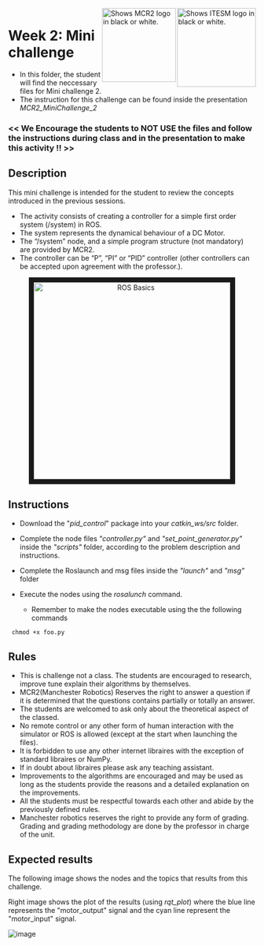 <picture>
  <source media="(prefers-color-scheme: dark)" srcset="https://github.com/ManchesterRoboticsLtd/TE3001B_Robotics_Foundation/blob/main/Misc/Logos/Logotipo%20Vertical%20Bco_Transparente.png">
  <source media="(prefers-color-scheme: light)" srcset="https://github.com/ManchesterRoboticsLtd/TE3001B_Robotics_Foundation/blob/main/Misc/Logos/Logotipo%20Vertical%20Azul%20transparente.png">
  <img alt="Shows ITESM logo in black or white." width="160" align="right">
</picture>

<picture>
  <source media="(prefers-color-scheme: dark)" srcset="https://github.com/ManchesterRoboticsLtd/TE3001B_Robotics_Foundation/blob/main/Misc/Logos/MCR2_Logo_White.png">
  <source media="(prefers-color-scheme: light)" srcset="https://github.com/ManchesterRoboticsLtd/TE3001B_Robotics_Foundation/blob/main/Misc/Logos/MCR2_Logo_Black.png">
  <img alt="Shows MCR2 logo in black or white." width="150" align="right">
</picture>

# Week 2: Mini challenge

* In this folder, the student will find the neccessary files for Mini challenge 2.
* The instruction for this challenge can be found inside the presentation *MCR2_MiniChallenge_2*

### << We Encourage the students to NOT USE the files and follow the instructions during class and in the presentation to make this activity !! >>

## Description
This mini challenge is intended for the student to review the concepts introduced in the previous sessions.
* The activity consists of creating a controller for a simple first order system (/system) in ROS. 
* The system represents the dynamical behaviour of a DC Motor.
* The “/system” node, and a simple program structure (not mandatory) are provided by MCR2.
* The controller can be  “P”, “PI” or “PID” controller (other controllers can be accepted upon agreement with the professor.). 


<p align="center"><img src="https://user-images.githubusercontent.com/67285979/206563707-58c3717c-3d44-4692-acf6-33dabcfb33ad.png" 
alt="ROS Basics" width="400" border="10"/></p>

## Instructions

* Download the "*pid_control*" package into your *catkin_ws/src* folder.
* Complete the node files *"controller.py"* and *"set_point_generator.py"* inside the *"scripts"* folder, according to the problem description and instructions.
* Complete the Roslaunch and msg files inside the *"launch"* and *"msg"* folder
* Execute the nodes using the *rosalunch* command.

  - Remember to make the nodes executable using the the following commands
```
 chmod +x foo.py
```

## Rules
  * This is challenge not a class. The students are encouraged to research, improve tune explain their algorithms by themselves.
  * MCR2(Manchester Robotics) Reserves the right to answer a question if it is determined that the questions contains partially or totally an answer.
  * The students are welcomed to ask only about the theoretical aspect of the classed.
  * No remote control or any other form of human interaction with the simulator or ROS is allowed (except at the start when launching the files).
  * It is forbidden to use any other internet libraires with the exception of standard libraires or NumPy.
  * If in doubt about libraires please ask any teaching assistant.
  * Improvements to the algorithms are encouraged and may be used as long as the students provide the reasons and a detailed explanation on the improvements.
  * All the students must be respectful towards each other and abide by the previously defined rules.
  * Manchester robotics reserves the right to provide any form of grading. Grading and grading methodology are done by the professor in charge of the unit.
  
  ## Expected results
  The following image shows the nodes and the topics that results from this challenge. 
  
  Right image shows the plot of the results (using *rqt_plot*) where the blue line represents the "motor_output" signal and the cyan line represent the "motor_input" signal.
  
  ![image](https://user-images.githubusercontent.com/67285979/206564567-999623aa-cd10-4726-ad66-2a7d780e78e5.png)


